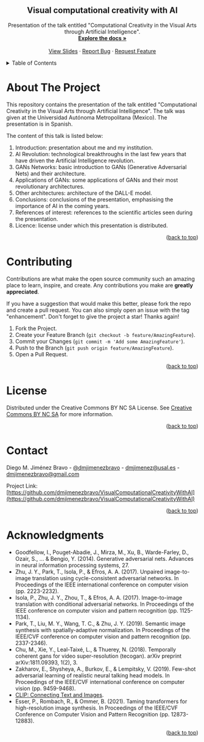 <!-- PROJECT TITLE -->
<br />
<div align="center">
  <h2 align="center">Visual computational creativity with AI</h2>

  <p align="center">
    Presentation of the talk entitled "Computational Creativity in the Visual Arts through Artificial Intelligence".
    <br />
    <a href="https://github.com/dmjimenezbravo/VisualComputationalCreativityWithAI"><strong>Explore the docs »</strong></a>
    <br />
    <br />
    <a href="https://github.com/dmjimenezbravo/VisualComputationalCreativityWithAI/blob/main/Slides/Creatividad%20computacional%20en%20las%20artes%20visuales%20mediante%20Inteligencia%20Artificial.pdf">View Slides</a>
    ·
    <a href="https://github.com/dmjimenezbravo/VisualComputationalCreativityWithAI/issues">Report Bug</a>
    ·
    <a href="https://github.com/dmjimenezbravo/VisualComputationalCreativityWithAI/issues">Request Feature</a>
  </p>
</div>

<!-- TABLE OF CONTENTS -->
<details>
  <summary>Table of Contents</summary>
  <ol>
    <li><a href="#about-the-project">About The Project</a></li>
    <li><a href="#contributing">Contributing</a></li>
    <li><a href="#license">License</a></li>
    <li><a href="#contact">Contact</a></li>
    <li><a href="#acknowledgments">Acknowledgments</a></li>
  </ol>
</details>

<!-- ABOUT THE PROJECT -->
# About The Project

This repository contains the presentation of the talk entitled "Computational Creativity in the Visual Arts through Artificial Intelligence". The talk was given at the Universidad Autónoma Metropolitana (Mexico). The presentation is in Spanish.

The content of this talk is listed below:

1. Introduction: presentation about me and my institution.
2. AI Revolution: technological breakthroughs in the last few years that have driven the Artificial Intelligence revolution.
3. GANs Networks: basic introduction to GANs (Generative Adversarial Nets) and their architecture.
4. Applications of GANs: some applications of GANs and their most revolutionary architectures.
5. Other architectures: architecture of the DALL-E model.
6. Conclusions: conclusions of the presentation, emphasising the importance of AI in the coming years.
7. References of interest: references to the scientific articles seen during the presentation.
8. Licence: license under which this presentation is distributed.

<p align="right">(<a href="#top">back to top</a>)</p>

<!-- CONTRIBUTING -->
# Contributing

Contributions are what make the open source community such an amazing place to learn, inspire, and create. Any contributions you make are **greatly appreciated**.

If you have a suggestion that would make this better, please fork the repo and create a pull request. You can also simply open an issue with the tag "enhancement".
Don't forget to give the project a star! Thanks again!

1. Fork the Project.
2. Create your Feature Branch (`git checkout -b feature/AmazingFeature`).
3. Commit your Changes (`git commit -m 'Add some AmazingFeature'`).
4. Push to the Branch (`git push origin feature/AmazingFeature`).
5. Open a Pull Request.

<p align="right">(<a href="#top">back to top</a>)</p>

<!-- LICENSE -->
# License

Distributed under the Creative Commons BY NC SA License. See [Creative Commons BY NC SA](https://creativecommons.org/licenses/by-nc-sa/4.0/![imagen](https://user-images.githubusercontent.com/7464723/161582273-0329d660-0158-41d1-b480-bc35589771d2.png)
) for more information.

<p align="right">(<a href="#top">back to top</a>)</p>

<!-- CONTACT -->
# Contact

Diego M. Jiménez Bravo - [@dmjimenezbravo](https://twitter.com/dmjimenezbravo) - dmjimenez@usal.es - dmjimenezbravo@gmail.com

Project Link: [https://github.com/dmjimenezbravo/VisualComputationalCreativityWithAI](https://github.com/dmjimenezbravo/VisualComputationalCreativityWithAI)

<p align="right">(<a href="#top">back to top</a>)</p>

<!-- ACKNOWLEDGMENTS -->
# Acknowledgments

* Goodfellow, I., Pouget-Abadie, J., Mirza, M., Xu, B., Warde-Farley, D., Ozair, S., ... & Bengio, Y. (2014). Generative adversarial nets. Advances in neural information processing systems, 27.
* Zhu, J. Y., Park, T., Isola, P., & Efros, A. A. (2017). Unpaired image-to-image translation using cycle-consistent adversarial networks. In Proceedings of the IEEE international conference on computer vision (pp. 2223-2232).
* Isola, P., Zhu, J. Y., Zhou, T., & Efros, A. A. (2017). Image-to-image translation with conditional adversarial networks. In Proceedings of the IEEE conference on computer vision and pattern recognition (pp. 1125-1134).
* Park, T., Liu, M. Y., Wang, T. C., & Zhu, J. Y. (2019). Semantic image synthesis with spatially-adaptive normalization. In Proceedings of the IEEE/CVF conference on computer vision and pattern recognition (pp. 2337-2346).
* Chu, M., Xie, Y., Leal-Taixé, L., & Thuerey, N. (2018). Temporally coherent gans for video super-resolution (tecogan). arXiv preprint arXiv:1811.09393, 1(2), 3.
* Zakharov, E., Shysheya, A., Burkov, E., & Lempitsky, V. (2019). Few-shot adversarial learning of realistic neural talking head models. In Proceedings of the IEEE/CVF international conference on computer vision (pp. 9459-9468).
* [CLIP: Connecting Text and Images](https://openai.com/blog/clip/).
* Esser, P., Rombach, R., & Ommer, B. (2021). Taming transformers for high-resolution image synthesis. In Proceedings of the IEEE/CVF Conference on Computer Vision and Pattern Recognition (pp. 12873-12883).

<p align="right">(<a href="#top">back to top</a>)</p>
